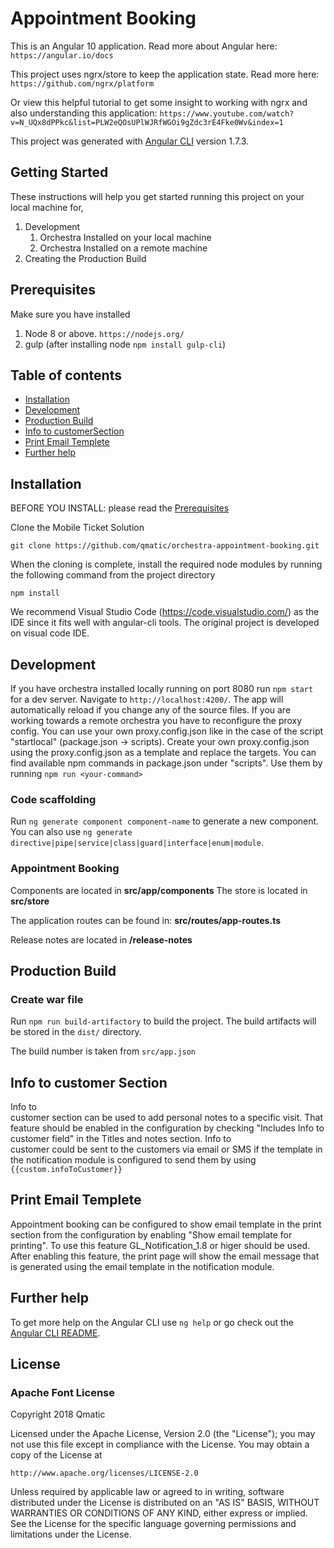 # Appointment Booking

This is an Angular 10 application. Read more about Angular here: `https://angular.io/docs`

This project uses ngrx/store to keep the application state. Read more here:
`https://github.com/ngrx/platform`

Or view this helpful tutorial to get some insight to working with ngrx and also understanding this application:
`https://www.youtube.com/watch?v=N_UQx8dPPkc&list=PLW2eQOsUPlWJRfWGOi9gZdc3rE4Fke0Wv&index=1`

This project was generated with [Angular CLI](https://github.com/angular/angular-cli) version 1.7.3.


## Getting Started

These instructions will help you get started running this project on your local machine for,
1. Development
    1. Orchestra Installed on your local machine
    2. Orchestra Installed on a remote machine
2. Creating the Production Build

## Prerequisites

Make sure you have installed 
1. Node 8 or above. `https://nodejs.org/`
2. gulp (after installing node `npm install gulp-cli`)


## Table of contents

- [Installation](#installation)
- [Development](#development) 
- [Production Build](#production-build) 
- [Info to customerSection](#info-to-customer-section) 
- [Print Email Templete](#print-email-templete) 
- [Further help](#further-help) 
  
## Installation
BEFORE YOU INSTALL: please read the [Prerequisites](#prerequisites)

Clone the Mobile Ticket Solution
```
git clone https://github.com/qmatic/orchestra-appointment-booking.git
```
When the cloning is complete, install the required node modules by running the following command from the project directory
```
npm install
```
We recommend Visual Studio Code (https://code.visualstudio.com/) as the IDE since it fits well with angular-cli tools. The original project is developed on visual code IDE.


## Development

If you have orchestra installed locally running on port 8080 run ```npm start``` for a dev server. Navigate to `http://localhost:4200/`. The app will automatically reload if you change any of the source files. 
If you are working towards a remote orchestra you have to reconfigure the proxy config. You can use your own proxy.config.json like in the case of the script "startlocal" (package.json -> scripts). Create your own proxy.config.json using the proxy.config.json as a template and replace the targets.
You can find available npm commands in package.json under "scripts".
Use them by running ```npm run <your-command>```

### Code scaffolding

Run `ng generate component component-name` to generate a new component. You can also use `ng generate directive|pipe|service|class|guard|interface|enum|module`.

### Appointment Booking
Components are located in **src/app/components**
The store is located in **src/store**

The application routes can be found in: **src/routes/app-routes.ts**

Release notes are located in **/release-notes**

## Production Build
 ### Create war file

Run `npm run build-artifactory` to build the project. The build artifacts will be stored in the `dist/` directory.

The build number is taken from `src/app.json`


## Info to customer Section

Info to customer section can be used to add personal notes to a specific visit. That feature should be enabled in the configuration by checking "Includes Info to customer field" in the Titles and notes section. Info to customer could be sent to the customers via email or SMS if the template in the notification module is configured to send them by using ```{{custom.infoToCustomer}}```

## Print Email Templete
Appointment booking can be configured to show email template in the print section from the configuration by enabling "Show email template for printing". To use this feature GL_Notification_1.8 or higer should be used. After enabling this feature, the print page will show the email message that is generated using the email template in the notification module.
## Further help
To get more help on the Angular CLI use `ng help` or go check out the [Angular CLI README](https://github.com/angular/angular-cli/blob/master/README.md).


## License

### Apache Font License
Copyright 2018 Qmatic

Licensed under the Apache License, Version 2.0 (the "License");
you may not use this file except in compliance with the License.
You may obtain a copy of the License at

    http://www.apache.org/licenses/LICENSE-2.0

Unless required by applicable law or agreed to in writing, software
distributed under the License is distributed on an "AS IS" BASIS,
WITHOUT WARRANTIES OR CONDITIONS OF ANY KIND, either express or implied.
See the License for the specific language governing permissions and
limitations under the License.
